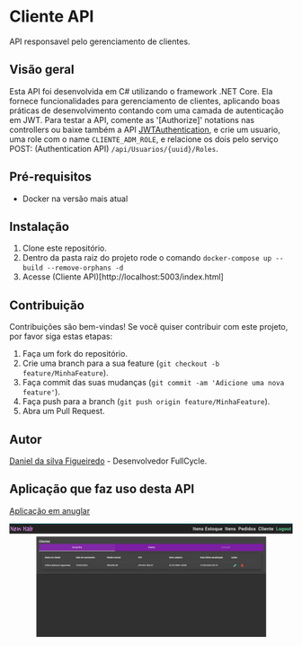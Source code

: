 # Cliente API

API responsavel pelo gerenciamento de clientes.

## Visão geral

Esta API foi desenvolvida em C# utilizando o framework .NET Core. Ela fornece funcionalidades para gerenciamento de clientes, aplicando boas práticas de desenvolvimento contando com uma camada de autenticação em JWT.
Para testar a API, comente as '[Authorize]' notations nas controllers ou baixe também a API [JWTAuthentication](https://github.com/NielDevSft/JWTAuthentication), e crie um usuario, uma role com o name `CLIENTE_ADM_ROLE`, e relacione os dois pelo serviço POST: (Authentication API) `/api/Usuarios/{uuid}/Roles`.

## Pré-requisitos

- Docker na versão mais atual

## Instalação

1. Clone este repositório.
2. Dentro da pasta raiz do projeto rode o comando `docker-compose up --build --remove-orphans -d`
3. Acesse (Cliente API)[http://localhost:5003/index.html]

## Contribuição

Contribuições são bem-vindas! Se você quiser contribuir com este projeto, por favor siga estas etapas:

1. Faça um fork do repositório.
2. Crie uma branch para a sua feature (`git checkout -b feature/MinhaFeature`).
3. Faça commit das suas mudanças (`git commit -am 'Adicione uma nova feature'`).
4. Faça push para a branch (`git push origin feature/MinhaFeature`).
5. Abra um Pull Request.

## Autor

[Daniel da silva Figueiredo](https://github.com/NielDevSft) - Desenvolvedor FullCycle.

## Aplicação que faz uso desta API

[Aplicação em anuglar](https://github.com/NielDevSft/empresa)

![Tela de listagem de clientes](print-scream-cliente-crud.png)
